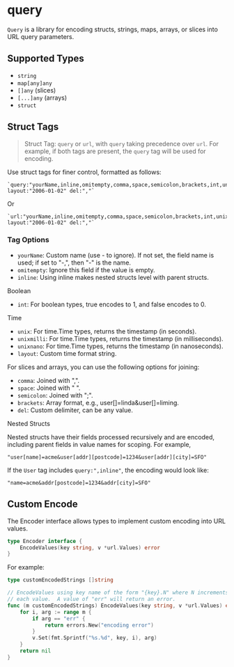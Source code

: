 # query

`Query` is a library for encoding structs, strings, maps, arrays, or slices into URL query parameters.

## Supported Types

- `string`
- `map[any]any`
- `[]any` (slices)
- `[...]any` (arrays)
- `struct`

## Struct Tags
> Struct Tag: `query` or `url`, with `query` taking precedence over `url`. For example, if both tags are present, the `query` tag will be used for encoding.

Use struct tags for finer control, formatted as follows:

```text
`query:"yourName,inline,omitempty,comma,space,semicolon,brackets,int,unix" layout:"2006-01-02" del:","`
```
Or
```text
`url:"yourName,inline,omitempty,comma,space,semicolon,brackets,int,unix" layout:"2006-01-02" del:","`
```

### Tag Options

- `yourName`: Custom name (use - to ignore). If not set, the field name is used; if set to "-,", then "-" is the name.
- `omitempty`: Ignore this field if the value is empty.
- `inline`: Using inline makes nested structs level with parent structs.

Boolean
- `int`: For boolean types, true encodes to 1, and false encodes to 0.

Time
- `unix`: For time.Time types, returns the timestamp (in seconds).
- `unixmilli`: For time.Time types, returns the timestamp (in milliseconds).
- `unixnano`: For time.Time types, returns the timestamp (in nanoseconds).
- `layout`: Custom time format string.


For slices and arrays, you can use the following options for joining:

- `comma`: Joined with ",".
- `space`: Joined with " ".
- `semicolon`: Joined with ";".
- `brackets`: Array format, e.g., user[]=linda&user[]=liming.
- `del`: Custom delimiter, can be any value.

Nested Structs

Nested structs have their fields processed recursively and are encoded, including parent fields in value names for scoping. For example,
```text
"user[name]=acme&user[addr][postcode]=1234&user[addr][city]=SFO"
```
If the `User` tag includes `query:",inline"`, the encoding would look like:

```text
"name=acme&addr[postcode]=1234&addr[city]=SFO"
```

## Custom Encode
The Encoder interface allows types to implement custom encoding into URL values.
```go
type Encoder interface {
	EncodeValues(key string, v *url.Values) error
}
```
For example: 
```go
type customEncodedStrings []string

// EncodeValues using key name of the form "{key}.N" where N increments with
// each value.  A value of "err" will return an error.
func (m customEncodedStrings) EncodeValues(key string, v *url.Values) error {
	for i, arg := range m {
		if arg == "err" {
			return errors.New("encoding error")
		}
		v.Set(fmt.Sprintf("%s.%d", key, i), arg)
	}
	return nil
}
```
